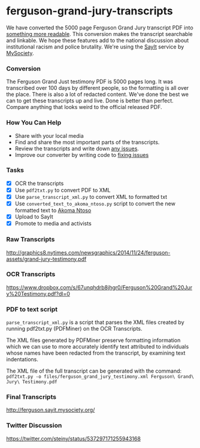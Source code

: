 ferguson-grand-jury-transcripts
===============================

We have converted the 5000 page Ferguson Grand Jury transcript PDF into [something more readable](http://ferguson.sayit.mysociety.org/). This conversion makes the transcript searchable and linkable. We hope these features add to the national discussion about institutional racism and police brutality. We're using the [SayIt](http://sayit.mysociety.org/) service by [MySociety](https://www.mysociety.org/). 

### Conversion
The Ferguson Grand Just testimony PDF is 5000 pages long. It was transcribed over 100 days by different people, so the formatting is all over the place. There is also a lot of redacted content. We've done the best we can to get these transcripts up and live. Done is better than perfect. Compare anything that looks weird to the official released PDF.

### How You Can Help
* Share with your local media
* Find and share the most important parts of the transcripts.
* Review the transcripts and write down [any issues](https://github.com/ondrae/ferguson-grand-jury-transcripts/issues).
* Improve our converter by writing code to [fixing issues](https://github.com/ondrae/ferguson-grand-jury-transcripts/issues) 

### Tasks
- [x] OCR the transcripts
- [x] Use `pdf2txt.py` to convert PDF to XML
- [x] Use `parse_transcript_xml.py` to convert XML to formatted txt
- [x] Use `converted_text_to_akoma_ntoso.py` script to convert the new formatted text to [Akoma Ntoso](http://sayit.mysociety.org/about/developers#an)
- [x] Upload to SayIt
- [x] Promote to media and activists

### Raw Transcripts
http://graphics8.nytimes.com/newsgraphics/2014/11/24/ferguson-assets/grand-jury-testimony.pdf

### OCR Transcripts
https://www.dropbox.com/s/67unqhdrb8jhgr0/Ferguson%20Grand%20Jury%20Testimony.pdf?dl=0

### PDF to text script
`parse_transcript_xml.py` is a script that parses the XML files created by running pdf2txt.py (PDFMiner) on the OCR Transcripts.

The XML files generated by PDFMiner preserve formatting information which we can use to more accurately identify text attributed to individuals whose names have been redacted from the transcript, by examining text indentations.

The XML file of the full transcript can be generated with the command:
`pdf2txt.py -o files/ferguson_grand_jury_testimony.xml Ferguson\ Grand\ Jury\ Testimony.pdf`

### Final Transcripts
http://ferguson.sayit.mysociety.org/

### Twitter Discussion
https://twitter.com/steiny/status/537297171255943168
